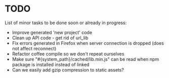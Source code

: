 TODO
====

List of minor tasks to be done soon or already in progress:

* Improve generated 'new project' code
* Clean up API code - get rid of url_lib
* Fix errors generated in Firefox when server connection is dropped (does not affect reconnect) 
* Refactor coffee compile so we don't repeat ourselves
* Make sure "#{system_path}/cached/lib.min.js" can be read when npm package is installed instead of linked
* Can we easily add gzip compression to static assets?